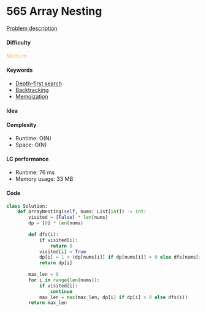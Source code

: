 565 Array Nesting 
=======================
[Problem description](https://leetcode.com/problems/array-nesting/)

#### Difficulty
<span style="color:#FABC60">Medium</span>

#### Keywords
- [Depth-first search](../categories/dfs.md)
- [Backtracking](../categories/backtracking.md)
- [Memoization](../categories/memo.md)

#### Idea

#### Complexity
- Runtime: O(N)
- Space: O(N)
  
#### LC performance
- Runtime: 76 ms
- Memory usage: 33 MB

#### Code
```python
class Solution:
    def arrayNesting(self, nums: List[int]) -> int:
        visited = [False] * len(nums)
        dp = [0] * len(nums)
        
        def dfs(i):
            if visited[i]: 
                return 0
            visited[i] = True
            dp[i] = 1 + (dp[nums[i]] if dp[nums[i]] > 0 else dfs(nums[i]))
            return dp[i]
        
        max_len = 0
        for i in range(len(nums)):
            if visited[i]:
                continue
            max_len = max(max_len, dp[i] if dp[i] > 0 else dfs(i))
        return max_len
```